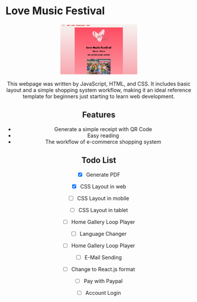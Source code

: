 # Love Music Festival
<div align="center">
    <img src="Common/Image/README/README1.png" alt="Title!" height="136" />
</h1>

This webpage was written by JavaScript, HTML, and CSS. It includes basic layout and a simple shopping system workflow, making it an ideal reference template for beginners just starting to learn web development.

## Features
- Generate a simple receipt with QR Code
- Easy reading
- The workflow of e-commerce shopping system

## Todo List
- [x] Generate PDF
- [x] CSS Layout in web
- [ ] CSS Layout in mobile
- [ ] CSS Layout in tablet
- [ ] Home Gallery Loop Player
- [ ] Language Changer
- [ ] Home Gallery Loop Player
- [ ] E-Mail Sending
- [ ] Change to React.js format
- [ ] Pay with Paypal
- [ ] Account Login

